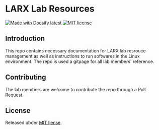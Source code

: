 # LARX Lab Resources
[![Made with Docsify latest](https://img.shields.io/npm/v/docsify?label=docsify)](https://docsify.js.org/)
[![MIT license](https://img.shields.io/badge/License-MIT-blue)](#license)

## Introduction
This repo contains necessary documentation for LARX lab resrouce management as well as instructions to run softwares in the Linux environment. The repo is used a gitpage for all lab members' reference.

## Contributing 
The lab members are welcome to contribute the repo through a Pull Request.

## License
Released ubder [MIT liense](https://github.com/MichaelCurrin/docsify-js-tutorial/blob/master/LICENSE).
